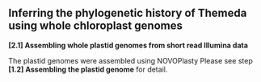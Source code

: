 
## Inferring the phylogenetic history of Themeda using whole chloroplast genomes

**[2.1] Assembling whole plastid genomes from short read Illumina data**

The plastid genomes were assembled using NOVOPlasty Please see step **[1.2] Assembling the plastid genome** for detail. 


